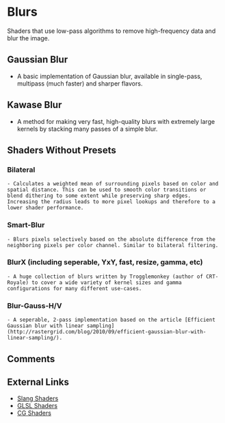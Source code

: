 # Blurs

Shaders that use low-pass algorithms to remove high-frequency data and blur the image.

## **Gaussian Blur**
  + A basic implementation of Gaussian blur, available in single-pass, multipass (much faster) and sharper flavors.
## **Kawase Blur**
  + A method for making very fast, high-quality blurs with extremely large kernels by stacking many passes of a simple blur.
## **Shaders Without Presets**
### **Bilateral**
    - Calculates a weighted mean of surrounding pixels based on color and spatial distance. This can be used to smooth color transitions or blend dithering to some extent while preserving sharp edges. Increasing the radius leads to more pixel lookups and therefore to a lower shader performance.
### **Smart-Blur**
    - Blurs pixels selectively based on the absolute difference from the neighboring pixels per color channel. Similar to bilateral filtering.
### **BlurX (including seperable, YxY, fast, resize, gamma, etc)**
    - A huge collection of blurs written by Trogglemonkey (author of CRT-Royale) to cover a wide variety of kernel sizes and gamma configurations for many different use-cases.
### **Blur-Gauss-H/V**
    - A seperable, 2-pass implementation based on the article [Efficient Gaussian blur with linear sampling](http://rastergrid.com/blog/2010/09/efficient-gaussian-blur-with-linear-sampling/).

## Comments

## External Links

* [Slang Shaders](https://github.com/libretro/slang-shaders)
* [GLSL Shaders](https://github.com/libretro/glsl-shaders)
* [CG Shaders](https://github.com/libretro/common-shaders)
